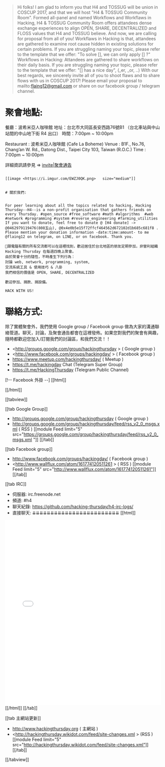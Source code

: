 > Hi folks! I am glad to inform you that H4 and TOSSUG will be union in COSCUP 2017, and that we will host "H4 & TOSSUG Community Room".
> Formed all-panel and named Workflows and Workflaws in Hacking, H4 & TOSSUG Community Room offers attandees dense exchange experiences to align OPEN, SHARE, DECENTRALIZED and FLOSS values that H4 and TOSSUG believe.
> And now, we are calling for proposal from all of you!
> Workflaws in Hacking is that, attandees are gathered to examine root cause hidden in existing solutions for certain problems.
> If you are struggling naming your topic, please refer to the template that we offer: "To solve [], we can only apply [] ?"
> Workflows in Hacking: Attandees are gathered to share workflows on their daily basis.
> If you are struggling naming your topic, please refer to the template that we offer: "[] has a nice day", (_er, _or, ..)
> With our best regards, we sincerely invite all of you to shoot flaws and to share flows with us in COSCUP 2017! 
> Please email your proposal to mailto:flaing12@gmail.com or share on our facebook group / telegram channel.

# 聚會地點:


餐廳：波希米亞人咖啡館
地址：台北市大同區長安西路76號B1
（台北車站與中山站間的中山地下街 R4 出口）
時間：7:00pm ~ 10:00pm

Restaurant : 波希米亞人咖啡館 (Cafe La Boheme)
Venue : B1F., No.76, Chang’an W. Rd., Datong Dist., Taipei City 103, Taiwan (R.O.C.)
Time : 7:00pm ~ 10:00pm

詳細資訊請參見 => [invite|聚會通告](invite|聚會通告)

~~~~

[[image <https://i.imgur.com/EWZJ0QK.png>   size="medium"]]


# 關於我們:


For peer learning about all the topics related to hacking, Hacking Thursday--H4--is a non-profit organisation that gathers friends on every Thursday. #open_source #free_software #math #algorithms  #web #network #programming #system #reverse_engineering #farming_utilities
If you want to donate, feel free to donate @ [H4 donate] -> @0462979119476(808玉山), @0x4e0b5e15f72ffcf464562d672102d1b685c681f8 . Please mention your donation information -date:time:amount- to me @flaing12 on telegram, on LINE, or on facebook. Thank you.

跟電腦有關的所有交流都可以在這裡找到，歡迎居住於台北地區的朋友定期參加，非營利組織 Hacking Thursday 在每週四晚上聚會。
由於聚會十分的隨性，不時產生下列行為：
討論 web, network, programming, system, 
交流系統工具 & 使用技巧 & 八卦
我們相信的價值是 OPEN, SHARE, DECENTRALIZED 

歡迎參加、捐款、捐設備。

HACK WITH US!

~~~~

# 聯絡方式:

除了實體聚會外，我們使用 Google group / Facebook group 做為大家的溝通聯絡管道。聊天，討論，及聚會通告都會在這裡發佈。如果您對我們的聚會有興趣，隨時都歡迎您加入/訂閱我們的討論區，和我們交流！！

* <<http://groups.google.com/group/hackingthursday>  >   ( Google group )
* <<http://www.facebook.com/groups/hackingday/>  >   ( Facebook group )
* <https://www.meetup.com/hackingthursday/>   ( Meetup )
* <https://t.me/hackingday>   Chat (Telegram Super Group)
* <https://t.me/HackingThursday>   (Telegram Public Channel)

[!-- Facebook 外掛 --]
[[html]]
<div id="fb-root"></div>
<script>(function(d, s, id) {
  var js, fjs = d.getElementsByTagName(s)[0];
  if (d.getElementById(id)) return;
  js = d.createElement(s); js.id = id;
  js.src = "*connect.facebook.net/zh_TW/all.js#xfbml=1&appId=200859506763827";
  fjs.parentNode.insertBefore(js, fjs);
}(document, 'script', 'facebook-jssdk'));</script>

<div class="fb-like" data-href="http:*www.hackingthursday.org" data-layout="standard" data-action="like" data-show-faces="true" data-share="true"></div>
[[/html]]

[[tabview]]

[[tab Google Group]]
* http://groups.google.com/group/hackingthursday ( Google group )
* <http://groups.google.com/group/hackingthursday/feed/rss_v2_0_msgs.xml>   ( RSS )
[[module Feed limit="5" src="<https://groups.google.com/group/hackingthursday/feed/rss_v2_0_msgs.xml>  "]]
[[/tab]]

[[tab Facebook group]]
* http://www.facebook.com/groups/hackingday/ ( Facebook group )
* <<http://www.wallflux.com/atom/161774120511261>  >   ( RSS )
[[module Feed limit="5" src="http://www.wallflux.com/atom/161774120511261"]]
[[/tab]]

[[tab IRC]]
* 伺服器: irc.freenode.net
* 頻道: #h4
* 聊天紀錄: <https://github.com/hacking-thursday/h4-irc-logs/>  
* 直接聊天: ⇊⇊⇊⇊⇊⇊⇊⇊⇊⇊⇊⇊⇊⇊⇊⇊⇊⇊⇊⇊⇊⇊⇊⇊
[[html]]
<iframe src="<https://scrollback.io/h4>  " style=" border-width:0 " width="100%" height="600" frameborder="0" scrolling="no"></iframe>
[[/html]]
[[/tab]]

[[tab 主網站更新]]
* <http://www.hackingthursday.org>   ( 主網站 )
* <<http://hackingthursday.wikidot.com/feed/site-changes.xml>  >   (RSS )
[[module Feed limit="5" src="http://hackingthursday.wikidot.com/feed/site-changes.xml"]]
[[/tab]]

[[/tabview]]
